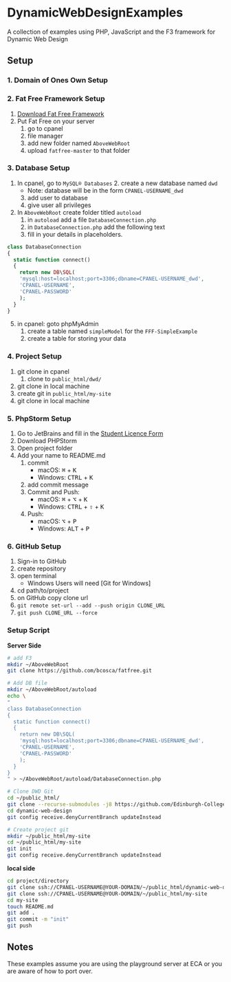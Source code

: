 # DynamicWebDesignExamples

A collection of examples using PHP, JavaScript and the F3 framework for Dynamic Web Design

## Setup

### 1. Domain of Ones Own Setup

### 2. Fat Free Framework Setup

1. [Download Fat Free Framework](https://github.com/bcosca/fatfree/archive/master.zip)
2. Put Fat Free on your server
   1. go to cpanel
   2. file manager
   3. add new folder named `AboveWebRoot`
   4. upload `fatfree-master` to that folder

### 3. Database Setup

1. In cpanel, go to `MySQL® Databases`
   2. create a new database named `dwd`
      - Note: database will be in the form `CPANEL-USERNAME_dwd`
   3. add user to database
   4. give user all privileges
2. In `AboveWebRoot` create folder titled `autoload`
   1. in `autoload` add a file `DatabaseConnection.php`
   2. in `DatabaseConnection.php` add the following text
   3. fill in your details in placeholders.

```php
class DatabaseConnection
{
  static function connect()
  {
    return new DB\SQL(
  	'mysql:host=localhost;port=3306;dbname=CPANEL-USERNAME_dwd',
  	'CPANEL-USERNAME',
  	'CPANEL-PASSWORD'
    );
  }
}
```

5. in cpanel: goto phpMyAdmin
   1. create a table named `simpleModel` for the `FFF-SimpleExample`
   2. create a table for storing your data

### 4. Project Setup

1. git clone in cpanel
   1. clone to `public_html/dwd/`
2. git clone in local machine
3. create git in `public_html/my-site`
4. git clone in local machine

### 5. PhpStorm Setup

1. Go to JetBrains and fill in the [Student Licence Form](https://www.jetbrains.com/shop/eform/students)
2. Download PHPStorm
3. Open project folder
4. Add your name to README.md
   1. commit
      - macOS: <kbd>⌘</kbd> + <kbd>K</kbd>
      - Windows: <kbd>CTRL</kbd> + <kbd>K</kbd>
   2. add commit message
   3. Commit and Push:
      - macOS: <kbd>⌘</kbd> + <kbd>⌥</kbd> + <kbd>K</kbd>
      - Windows: <kbd>CTRL</kbd> + <kbd>⇧</kbd> + <kbd>K</kbd>
   4. Push:
      - macOS: <kbd>⌥</kbd> + <kbd>P</kbd>
      - Windows: <kbd>ALT</kbd> + <kbd>P</kbd>

### 6. GitHub Setup

1. Sign-in to GitHub
2. create repository
3. open terminal
   - Windows Users will need [Git for Windows]
4. cd path/to/project
5. on GitHub copy clone url
6. `git remote set-url --add --push origin CLONE_URL`
7. `git push CLONE_URL --force`

### Setup Script

**Server Side**

```bash
# add F3
mkdir ~/AboveWebRoot
git clone https://github.com/bcosca/fatfree.git

# Add DB file
mkdir ~/AboveWebRoot/autoload
echo \
"
class DatabaseConnection
{
  static function connect()
  {
    return new DB\SQL(
  	'mysql:host=localhost;port=3306;dbname=CPANEL-USERNAME_dwd',
  	'CPANEL-USERNAME',
  	'CPANEL-PASSWORD'
    );
  }
}
" > ~/AboveWebRoot/autoload/DatabaseConnection.php

# Clone DWD Git
cd ~/public_html/
git clone --recurse-submodules -j8 https://github.com/Edinburgh-College-of-Art/dynamic-web-design.git
cd dynamic-web-design
git config receive.denyCurrentBranch updateInstead

# Create project git
mkdir ~/public_html/my-site
cd ~/public_html/my-site
git init
git config receive.denyCurrentBranch updateInstead
```

**local side**

```bash
cd project/directory
git clone ssh://CPANEL-USERNAME@YOUR-DOMAIN/~/public_html/dynamic-web-design
git clone ssh://CPANEL-USERNAME@YOUR-DOMAIN/~/public_html/my-site
cd my-site
touch README.md
git add .
git commit -m "init"
git push
```

## Notes

These examples assume you are using the playground server at ECA or you are aware of how to port over.

